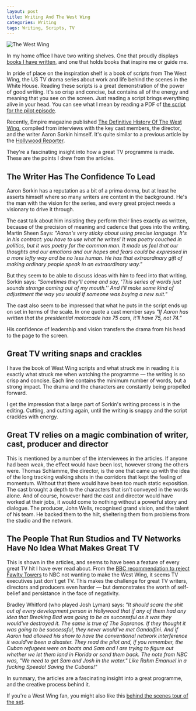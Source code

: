 ```yaml
---
layout: post
title: Writing And The West Wing
categories: Writing
tags: Writing, Scripts, TV
---
```


![The West Wing](http://img2-1.timeinc.net/ew/i/2013/03/25/West-Wing-Sheen.jpg)

In my home office I have two writing shelves. One that proudly displays [books I have written](/special-bookshelf), and one that holds books that inspire me or guide me.

In pride of place on the inspiration shelf is a book of scripts from The West Wing, the US TV drama series about work and life behind the scenes in the White House. Reading these scripts is a great demonstration of the power of good writing. It's so crisp and concise, but contains all of the energy and meaning that you see on the screen. Just reading a script brings everything alive in your head. You can see what I mean by reading a PDF of [the script for the pilot episode](http://www.dailyscript.com/scripts/West_Wing_Pilot.pdf).

Recently, Empire magazine published [The Definitive History Of The West Wing](http://www.empireonline.com/westwing/), compiled from interviews with the key cast members, the director, and the writer Aaron Sorkin himself. It's quite similar to a previous article by the [Hollywood Reporter](http://www.hollywoodreporter.com/news/west-wing-uncensored-aaron-sorkin-703010).

They're a fascinating insight into how a great TV programme is made. These are the points I drew from the articles.

## The Writer Has The Confidence To Lead
Aaron Sorkin has a reputation as a bit of a prima donna, but at least he asserts himself where so many writers are content in the background. He's the man with the vision for the series, and every great project needs a visionary to drive it through.

The cast talk about him insisting they perform their lines exactly as written, because of the precision of meaning and cadence that goes into the writing. Martin Sheen Says:
*"Aaron's very sticky about using precise language. It's in his contract: you have to use what he writes! It was poetry couched in politics, but it was poetry for the common man. It made us feel that our thoughts and our emotions and our hopes and fears could be expressed in a more lofty way and be no less human. He has that extraordinary gift of making ordinary people speak in an extraordinary way."*

But they seem to be able to discuss ideas with him to feed into that writing. Sorkin says:
*"Sometimes they'll come and say, 'This series of words just sounds strange coming out of my mouth.'' And I'll make some kind of adjustment the way you would if someone was buying a new suit."*

The cast also seem to be impressed that what he puts in the script ends up on set in terms of the scale. In one quote a cast member says *"If Aaron has written that the presidential motorcade has 75 cars, it'll have 75, not 74."*

His confidence of leadership and vision transfers the drama from his head to the page to the screen.

## Great TV writing snaps and crackles
I have the book of West Wing scripts and what struck me in reading it is exactly what struck me when watching the programme — the writing is so crisp and concise. Each line contains the minimum number of words, but a strong impact. The drama and the characters are constantly being propelled forward.

I get the impression that a large part of Sorkin's writing process is in the editing. Cutting, and cutting again, until the writing is snappy and the script crackles with energy.

## Great TV relies on a magic combination of writer, cast, producer and director
This is mentioned by a number of the interviewees in the articles. If anyone had been weak, the effect would have been lost, however strong the others were. Thomas Schlamme, the director, is the one that came up with the idea of the long tracking walking shots in the corridors that kept the feeling of momentum. Without that there would have been too much static exposition. The cast brought a depth to the characters that isn't conveyed in the words alone. And of course, however hard the cast and director would have worked at their jobs, it would come to nothing without a powerful story and dialogue. The producer, John Wells, recognised grand vision, and the talent of his team. He backed them to the hilt, sheltering them from problems from the studio and the network.

## The People That Run Studios and TV Networks Have No Idea What Makes Great TV
This is shown in the articles, and seems to have been a feature of every great TV hit I have ever read about. From the [BBC recommendation to reject Fawlty Towers](http://www.theguardian.com/culture/interactive/2013/oct/12/fawlty-towers-bbc-rejection-letter) to NBC not wanting to make the West Wing, it seems TV executives just don't get TV. This makes the challenge for great TV writers, directors and producers even harder — but demonstrates the worth of self-belief and persistance in the face of negativity.

Bradley Whitford (who played Josh Lyman) says:
*"It should scare the shit out of every development person in Hollywood that if any of them had any idea that Breaking Bad was going to be as successful as it was they would've destroyed it. The same is true of The Sopranos. If they thought it was going to be successful, they never would've met Gandolfini. And if Aaron had allowed his show to have the conventional network interference it would've been a disaster. They read the pilot and, if you remember, the Cuban refugees were on boats and Sam and I are trying to figure out whether we let them land in Florida or send them back. The note from NBC was, "We need to get Sam and Josh in the water." Like Rahm Emanuel in a fucking Speedo! Saving the Cubans!"*

In summary, the articles are a fascinating insight into a great programme, and the creative process behind it.

If you're a West Wing fan, you might also like this [behind the scenes tour of the set](https://www.youtube.com/watch?v=zwV-8YenvRw).

